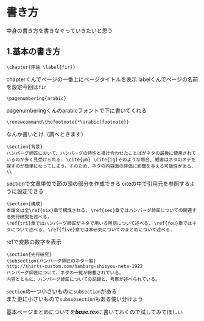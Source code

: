 # 書き方
中身の書き方を書きなぐっていきたいと思う  

## 1.基本の書き方

```TeX
\chapter{序論 \label{fir}}
```
chapterくんでページの一番上にページタイトルを表示
labelくんでページの名前を設定今回は```fir```

```TeX
\pagenumbering{arabic}
```
pagenumberingくんのarabicフォントで下に書いてくれる

```TeX
\renewcommand\thefootnote{*\arabic{footnote}}
```
なんか書いとけ（調べときます）

```TeX
\section{背景}
ハンバーグ師匠において、ハンバーグの特性と掛け合わせたことばがネタの最後に使用されているのが多く見受けられる. \cite{ym} \cite{ig}そのような場合, 観客はネタのオチを探すのが簡単になってしまう。そのため、ネタの内容面の評価に影響を与える可能性がある. \\
```
sectionで文章単位で節の頭の部分を作成できる
citeの中で引用元を参照するように設定できる

```TeX
\section{構成}
本論文は全\ref{six}章で構成される, \ref{sec}章ではハンバーグ師匠についての関連する先行研究を述べる. 
\ref{tri}章ではハンバーグ師匠がネタで用いる用語について述べる. \ref{fou}章ではネタについて述べる. \ref{five}章では本研究についてのまとめについて述べる. 
```
refで変数の数字を表示  

```TeX
\section{先行研究}
\subsection{ハンバーグ師匠のネタ一覧}
http://shirts-custom.com/hamburg-shisyou-neta-1922
ハンバーグ師匠について、ネタの一覧が掲載されている。
内容とともに、ハンバーグ師匠についての記録と、考察が述べられている。
```
```section```の一つ小さいものに```subsection```がある  
また更に小さいもので```subsubsection```もある使い分けよう  

基本ページまとめについてを***base.tex***に書いておくので試してみてほしい
